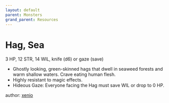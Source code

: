 ```yaml
---
layout: default
parent: Monsters
grand_parent: Resources
---
```

# Hag, Sea
3 HP, 12 STR, 14 WIL, knife (d6) or gaze (save)
- Ghostly looking, green-skinned hags that dwell in seaweed forests and warm shallow waters. Crave eating human flesh.
- Highly resistant to magic effects.
- Hideous Gaze: Everyone facing the Hag must save WIL or drop to 0 HP.

author: [xenio](https://xenioinabottle.blogspot.com)
